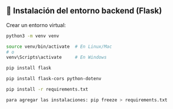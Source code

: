 ## 🔧 Instalación del entorno backend (Flask)

Crear un entorno virtual:

```bash
python3 -m venv venv

source venv/bin/activate  # En Linux/Mac
# o
venv\Scripts\activate     # En Windows

pip install flask

pip install flask-cors python-dotenv

pip install -r requirements.txt

para agregar las instalaciones: pip freeze > requirements.txt